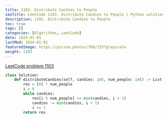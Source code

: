 ```yaml
---
title: 1103. Distribute Candies to People
seoTitle: LeetCode 1103. Distribute Candies to People | Python solution and explanation
description: 1103. Distribute Candies to People
toc: true
tags: []
categories: [Algorithms, LeetCode]
date: 2024-01-01
lastMod: 2024-01-01
featuredImage: https://picsum.photos/700/155?grayscale
weight: 1103
---
```


[LeetCode problem 1103](https://leetcode.com/problems/distribute-candies-to-people/)

```python
class Solution:
    def distributeCandies(self, candies: int, num_people: int) -> List[int]:
        res = [0] * num_people
        i = 0
        while candies:
            res[i % num_people] += min(candies, i + 1)
            candies -= min(candies, i + 1)
            i += 1
        return res

```
